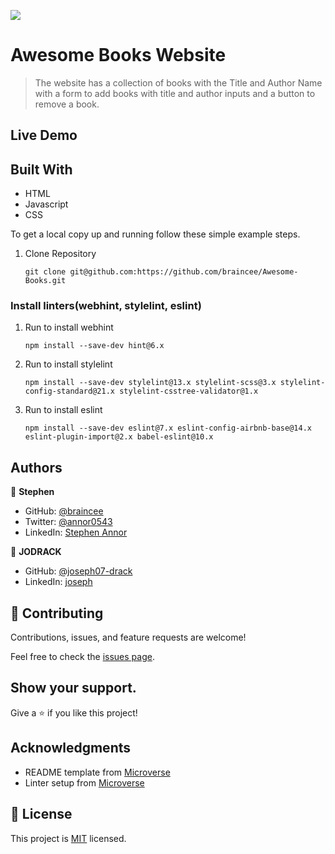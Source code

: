 ![](https://img.shields.io/badge/Microverse-blueviolet)

# Awesome Books Website

> The website has a collection of books with the Title and Author Name with a form to add books with title and author inputs and a button to remove a book.

## Live Demo

## Built With

- HTML
- Javascript
- CSS

To get a local copy up and running follow these simple example steps.

1. Clone Repository
   ```
   git clone git@github.com:https://github.com/braincee/Awesome-Books.git
   ```

### Install linters(webhint, stylelint, eslint)

1. Run to install webhint
   ```
   npm install --save-dev hint@6.x
   ```
2. Run to install stylelint
   ```
   npm install --save-dev stylelint@13.x stylelint-scss@3.x stylelint-config-standard@21.x stylelint-csstree-validator@1.x
   ```
3. Run to install eslint
   ```
   npm install --save-dev eslint@7.x eslint-config-airbnb-base@14.x eslint-plugin-import@2.x babel-eslint@10.x
   ```

## Authors

👤 **Stephen**

- GitHub: [@braincee](https://github.com/braincee)
- Twitter: [@annor0543](https://twitter.com/annor0543)
- LinkedIn: [Stephen Annor](https://www.linkedin.com/in/kwesi-appiah-1387801a1/)

👤 **JODRACK**

- GitHub: [@joseph07-drack](https://github.com/joseph07-drack)
- LinkedIn: [joseph](https://www.linkedin.com/in/joseph-buingo-ab2682225/)

## 🤝 Contributing

Contributions, issues, and feature requests are welcome!

Feel free to check the [issues page](../../issues/).

## Show your support.

Give a ⭐️ if you like this project!

## Acknowledgments

- README template from [Microverse](https://github.com/microverseinc/readme-template)
- Linter setup from [Microverse](https://github.com/microverseinc/linters-config/tree/master/html-css)

## 📝 License

This project is [MIT](./MIT.md) licensed.